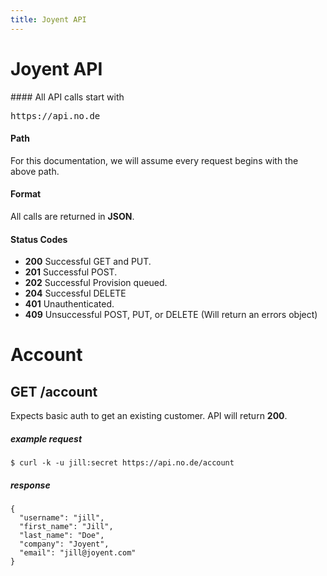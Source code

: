 ```yaml
---
title: Joyent API
---
```


# Joyent API

<div class="basic_info" markdown="1">
#### All API calls start with

<pre class="base important">
https://api.no.de
</pre>

#### Path

For this documentation, we will assume every request begins with the above path.

#### Format

All calls are returned in **JSON**.

#### Status Codes

- **200** Successful GET and PUT.
- **201** Successful POST.
- **202** Successful Provision queued.
- **204** Successful DELETE
- **401** Unauthenticated.
- **409** Unsuccessful POST, PUT, or DELETE (Will return an errors object)
</div>



# Account

## GET /account

Expects basic auth to get an existing customer. API will return **200**.

##### example request

    $ curl -k -u jill:secret https://api.no.de/account

##### response

    {
      "username": "jill",
      "first_name": "Jill",
      "last_name": "Doe",
      "company": "Joyent",
      "email": "jill@joyent.com"
    }
